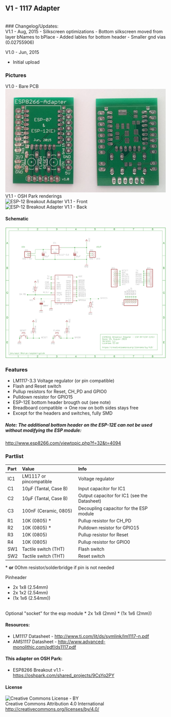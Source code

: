 ## V1 - 1117 Adapter
<br />
### Changelog/Updates: <br />
V1.1 - Aug, 2015
- Silkscreen optimizations
- Bottom silkscreen moved from layer bNames to bPlace
- Added lables for bottom header
- Smaller gnd vias (0.02755906)

V1.0 - Jun, 2015
- Initial upload

### Pictures
V1.0 - Bare PCB<br />
<img src="https://github.com/8n1/ESP8266-Breakout-Adapter/blob/master/Breakout%20Adapter%20v1.1%20-%20LM1117/Pictures%20(PCB)/ESP12E%20Breakout%20Adapter%20-%20V1-0.jpeg" width="600" alt="ESP-12 Breakout Adapter V1.0 - Bare PCB" />
<br />
V1.1 - OSH Park renderings<br />
<img src="https://644db4de3505c40a0444-327723bce298e3ff5813fb42baeefbaa.ssl.cf1.rackcdn.com/uploads/project/top_image/9CsYq2PY/i.png" width="300" alt="ESP-12 Breakout Adapter V1.1 - Front" />&nbsp;
<img src="https://644db4de3505c40a0444-327723bce298e3ff5813fb42baeefbaa.ssl.cf1.rackcdn.com/uploads/project/bottom_image/9CsYq2PY/i.png" width="300" alt="ESP-12 Breakout Adapter V1.1 - Back" />
<br />
#### Schematic
<img src="https://raw.githubusercontent.com/8n1/ESP8266-Breakout-Adapter/master/Breakout%20Adapter%20v1.1%20-%20LM1117/ESP12E%20Breakout%20Adapter_sch.png" width="600" alt="ESP-12 Breakout Adapter V1.1 - Schematic" />


### Features
* LM1117-3.3 Voltage regulator (or pin compatible)
* Flash and Reset switch
* Pullup resistors for Reset, CH_PD and GPIO0
* Pulldown resistor for GPIO15
* ESP-12E bottom header brougth out (see note)
* Breadboard compatible -> One row on both sides stays free
* Except for the headers and switches, fully SMD

##### Note: The additional bottom header on the ESP-12E can not be used without modifying the ESP module:
http://www.esp8266.com/viewtopic.php?f=32&t=4094

### Partlist
| Part  | Value                      | Info                |
|:------|:---------------------------|:--------------------|
| IC1   | LM1117 or pincompatible    | Voltage regulator |
| C1    | 10µF (Tantal, Case B)      | Input capacitor for IC1 |
| C2    | 10µF (Tantal, Case B)      | Output capacitor for IC1 (see the Datasheet)|
| C3    | 100nF (Ceramic, 0805)      | Decoupling capacitor for the ESP module |
| R1    | 10K (0805) *               | Pullup resistor for CH_PD |
| R2    | 10K (0805) *               | Pulldown resistor for GPIO15 |
| R3    | 10K (0805)                 | Pullup resistor for Reset |
| R4    | 10K (0805)                 | Pullup resistor for GPIO0 |
| SW1   | Tactile switch (THT)       | Flash switch |
| SW2   | Tactile switch (THT)       | Reset switch |

\* **or** 0Ohm resistor/solderbridge if pin is not needed

Pinheader
* 2x 1x8 (2.54mm)
* 2x 1x2 (2.54mm)
* (1x 1x6  (2.54mm))
<br />
Optional "socket" for the esp module
* 2x 1x8 (2mm)
* (1x 1x6 (2mm))


#### Resources:
- LM1117 Datasheet - http://www.ti.com/lit/ds/symlink/lm1117-n.pdf
- AMS1117 Datasheet - http://www.advanced-monolithic.com/pdf/ds1117.pdf

#### This adapter on OSH Park:
- ESP8266 Breakout v1.1 - https://oshpark.com/shared_projects/9CsYq2PY

#### License
<img src="http://mirrors.creativecommons.org/presskit/buttons/88x31/png/by.png" alt="Creative Commons License - BY" /><br />
Creative Commons Attribution 4.0 International<br />
http://creativecommons.org/licenses/by/4.0/
